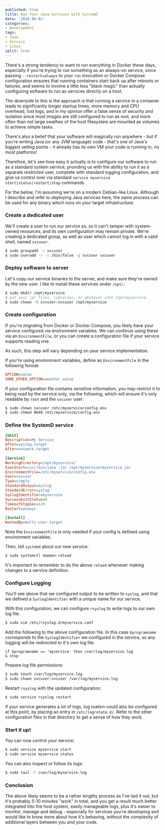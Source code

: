```yaml
---
published: true
title: Run Your Java Services with SystemD 
date: '2020-09-01'
categories:
- Development
tags:
- Java
- Service
- Linux
split: true
---
```


There's a strong tendency to want to run everything in Docker these days, 
especially if you're trying to run something as an always-on service, since
passing  `--restart=always` to your `run` invocation or Docker Compose 
configuration ensures that running containers start back up after reboots or
failures, and seems to involve a little less "black magic" than actually 
configuring software to run as services directly on a host.

The downside to this is the approach is that running a service in a container
leads to significantly longer startup times, more memory and CPU overhead, lost
logs, and in my opinion offer a false sense of security and isolation since 
most images are still configured to run as root, and more often than not large
swathes of the host filesystem are mounted as volumes to achieve simple tasks.

There's also a belief that your software will magically run anywhere - but if
you're writing Java (or any JVM language) code - that's one of Java's biggest
selling points - it already has its own VM your code is running in, no most 
platforms!

Therefore, let's see how easy it actually is to configure our software to run 
as a standard system service, providing us with the ability to run it as a 
separate restricted user, complete with standard logging configuration, and
give us control over via standard `service myservice start|status|restart|stop`
commands.

<!--more-->

For the below, I'm assuming we're on a modern Debian-like Linux. Although I
describe and refer to deploying Java services here, the same process can be 
used for any binary which runs on your target infrastructure.

### Create a dedicated user

We'll create a user to run our service as, so it can't tamper with system-owned 
resources, and its own configuration may remain private. We're creating a 
dedicated group, as well as user which cannot log in with a valid shell, named
`svcuser`.

```sh
$ sudo groupadd -r svcuser
$ sudo useradd -r -s /bin/false -g svcuser svcuser
```

### Deploy software to server

Let's copy our service binaries to the server, and make sure they're owned by
the new user. I like to install these services under `/opt/`.

```sh
$ sudo mkdir /opt/myservice
# put your jar files, libraries, or whatever into /opt/myservice
$ sudo chown -R svcuser:svcuser /opt/myservice
```

### Create configuration

If you're migrating from Docker or Docker Compose, you likely have your service
configured via environment variables. We can continue using these via an 
`EnvironmentFile`, or you can create a configuration file if your service
supports reading one.

As such, this step will vary depending on your service implementation.

If you're using environment variables, define an `EnvironmentFile` in the 
following format:

```ini
OPTION=value
SOME_OTHER_OPTION=another_value
```

If your configuration file contains sensitive information, you may restrict it 
to being read by the service only, via the following, which will ensure it's
only readable by `root` and the `svcuser` user:

```sh
$ sudo chown svcuser /etc/myservice/config.env
$ sudo chmod 0640 /etc/myservice/config.env
```

### Define the SystemD service

```ini
[Unit]
Description=My Service
After=syslog.target
After=network.target
   
[Service]
WorkingDirectory=/opt/myservice/
ExecStart=/usr/bin/java -jar /opt/myservice/myservice.jar
EnvironmentFile=/etc/myservice/config.env
User=svcuser
Type=simple
StandardOutput=syslog
StandardError=syslog
SyslogIdentifier=myservice
SuccessExitStatus=0
TimeoutStopSec=120
Restart=always
   
[Install]
WantedBy=multi-user.target
```

Note the `EnvironmentFile` is only needed if your config is defined using 
environment variables.

Then, tell `systemd` about our new service:

```sh
$ sudo systemctl daemon-reload
```

It's important to remember to do the above `reload` whenever making changes to
a service definition.

### Configure Logging

You'll see above that we configured output to be written to `syslog`, and that
we defined a `SyslogIdentifier` with a unique name for our service.

With this configuration, we can configure `rsyslog` to write logs to our own 
log file. 

```sh
$ sudo vim /etc/rsyslog.d/myservice.conf
```

Add the following to the above configuration file. In this case `$programname`
corresponds to the `SyslogIdentifier` we configured in the service, so any
logging will be redirected to it's own log file.

```
if $programname == 'myservice' then /var/log/myservice.log
& stop
```

Prepare log file permissions:

```sh
$ sudo touch /var/log/myservice.log
$ sudo chown svcuser:svcuser /var/log/myservice.log
```

Restart `rsyslog` with the updated configuration:

```sh
$ sudo service rsyslog restart
```

If your service generates a lot of logs, log roation could also be configured
at this point, by placing an entry in `/etc/logrotate.d/`. Refer to the other
configuration files in that directory to get a sense of how they work.

### Start it up!

You can now control your service:

```sh
$ sudo service myservice start
$ sudo service myservice status
```

You can also inspect or follow its logs:

```sh
$ sudo tail -f /var/log/myservice.log
```

### Conclusion

The above likely seems to be a rather lengthy process as I've laid it out, but
it's probably 5-10 minutes "work" in total, and you get a result much better 
integrated into the host system, easily manageable logs, plus it's easier to
monitor, manage and debug - especially for services you're developing and would
like to know more about how it's behaving, without the complexity of additional
layers between you and your code.
